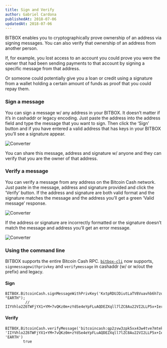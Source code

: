```yaml
---
title: Sign and Verify
author: Gabriel Cardona
publishedAt: 2018-07-06
updatedAt: 2018-07-06
---
```


BITBOX enables you to cryptographically prove ownership of an address via signing messages. You can also verify that ownership of an address from another person.

If, for example, you lost access to an account you could prove you were the owner that had been sending payments to that account by signing a specific message from that address.

Or someone could potentially give you a loan or credit using a signature from a wallet holding a certain amount of funds as proof that you could repay them.

### Sign a message

You can sign a message w/ any address in your BITBOX. It doesn’t matter if it’s in cashaddr or legacy encoding. Just paste the address into the address field and type the message that you want to sign. Then click the ‘Sign’ button and if you have entered a valid address that has keys in your BITBOX you’ll see a signature appear.

![Converter](https://bigearth.github.io/bitblog/assets/verify-cashaddr.png)

You can share this message, address and signature w/ anyone and they can verify that you are the owner of that address.

### Verify a message

You can verify a message from any address on the Bitcoin Cash network. Just paste in the message, address and signature provided and click the ‘Verify’ button. If the address and signature are both valid format and the signature matches the message and the address you’ll get a green ‘Valid message’ response.

![Converter](https://bigearth.github.io/bitblog/assets/verify-legacy.png)

If the address or signature are incorrectly formatted or the signature doesn’t match the message and address you’ll get an error message.

![Converter](https://bigearth.github.io/bitblog/assets/verify-fail.png)

### Using the command line

BITBOX supports the entire Bitcoin Cash RPC. [`bitbox-cli`](https://www.npmjs.com/package/bitbox-cli) now supports, `signmessagewithprivkey` and `verifymessage` in cashaddr (w/ or w/out the prefix) and legacy.

#### Sign

    BITBOX.BitcoinCash.signMessageWithPrivKey('KxtpRDUJDiutLaTV8Vuavhb6h7zq9YV9ZKA3dU79PCgYmNVmkkvS', "EARTH");
             // IIYVhlo2Z6TWFjYX1+YM+7vQKz0m+zYdSe4eYpFLuAQDEZXqll7lZC8Au22VI2LLP5x+IerZckVk3QQPsA3e8/8=

#### Verify

    BITBOX.BitcoinCash.verifyMessage('bitcoincash:qp2zvw3zpk5xx43w4tve7mtekd9kaxwj4uenq9eupv', 'IIYVhlo2Z6TWFjYX1+YM+7vQKz0m+zYdSe4eYpFLuAQDEZXqll7lZC8Au22VI2LLP5x+IerZckVk3QQPsA3e8/8=', 'EARTH')
            true
